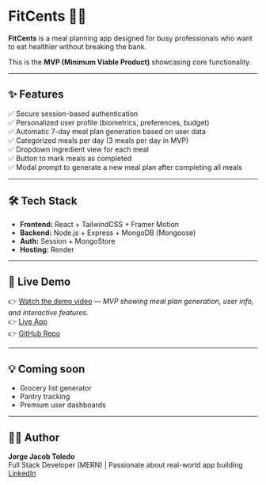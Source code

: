 # FitCents 🥗💸  

**FitCents** is a meal planning app designed for busy professionals who want to eat healthier without breaking the bank.  

This is the **MVP (Minimum Viable Product)** showcasing core functionality.  

---

## ✨ Features  

✅ Secure session-based authentication  
✅ Personalized user profile (biometrics, preferences, budget)  
✅ Automatic 7-day meal plan generation based on user data  
✅ Categorized meals per day (3 meals per day in MVP)  
✅ Dropdown ingredient view for each meal  
✅ Button to mark meals as completed  
✅ Modal prompt to generate a new meal plan after completing all meals  

---

## 🛠 Tech Stack  

- **Frontend:** React + TailwindCSS + Framer Motion  
- **Backend:** Node.js + Express + MongoDB (Mongoose)  
- **Auth:** Session + MongoStore  
- **Hosting:** Render  

---

## 🚀 Live Demo  

👉 [Watch the demo video](#) — *MVP showing meal plan generation, user info, and interactive features.*  
👉 [Live App](https://fitcents-us8b.onrender.com)  
👉 [GitHub Repo](https://github.com/jjtzoo/FitCents)  

---

## 💡 Coming soon  

- Grocery list generator  
- Pantry tracking  
- Premium user dashboards  

---

## 👨‍💻 Author  

**Jorge Jacob Toledo**  
Full Stack Developer (MERN) | Passionate about real-world app building  
[LinkedIn](https://www.linkedin.com/in/jorge-jacob-toledo-751882189/)  
